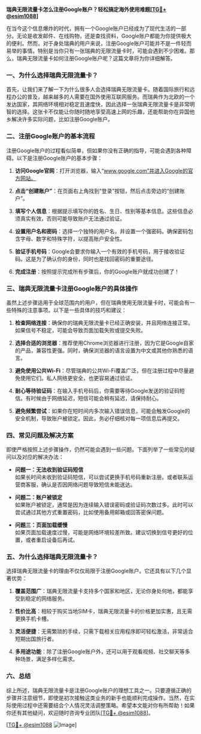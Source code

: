 **瑞典无限流量卡怎么注册Google账户？轻松搞定海外使用难题[[TG💪+ @esim1088](https://t.me/s/esim1088)]**

在当今这个信息爆炸的时代，拥有一个Google账户已经成为了现代生活的一部分。无论是收发邮件、在线购物，还是查找资料，Google账户都能为你提供极大的便利。然而，对于身处瑞典的用户来说，注册Google账户可能并不是一件轻而易举的事情。特别是当你只有一张瑞典的无限流量卡时，可能会遇到不少困难。那么，瑞典无限流量卡如何注册Google账户呢？这篇文章将为你详细解答。

### 一、为什么选择瑞典无限流量卡？

首先，让我们来了解一下为什么很多人会选择瑞典无限流量卡。随着国际旅行和远程办公的普及，越来越多的人需要在国外使用互联网服务。而瑞典作为北欧的一个发达国家，其网络环境相对稳定且速度快，因此选择一张瑞典无限流量卡是非常明智的选择。这张卡不仅能让你随时随地享受高速上网的乐趣，还能帮助你在异国他乡解决许多实际问题，比如注册Google账户。

### 二、注册Google账户的基本流程

注册Google账户的过程看似简单，但如果你没有正确的指导，可能会遇到各种障碍。以下是注册Google账户的基本步骤：

1. **访问Google官网**：打开浏览器，输入“www.google.com”并进入Google的官方网站。
   
2. **点击“创建账户”**：在页面右上角找到“登录”按钮，然后点击旁边的“创建账户”。

3. **填写个人信息**：根据提示填写你的姓名、生日、性别等基本信息。这些信息必须真实有效，否则可能导致账户无法通过验证。

4. **设置用户名和密码**：选择一个独特的用户名，并设置一个强密码。确保密码包含字母、数字和特殊字符，以提高账户安全性。

5. **验证手机号码**：Google会要求你输入一个有效的手机号码，用于接收验证码。这是为了确认你的身份，同时也是找回密码的重要途径。

6. **完成注册**：按照提示完成所有步骤后，你的Google账户就成功创建了！

### 三、瑞典无限流量卡注册Google账户的具体操作

虽然上述步骤适用于全球范围内的用户，但在瑞典使用无限流量卡时，可能会有一些特殊的注意事项。以下是一些具体的技巧和建议：

1. **检查网络连接**：确保你的瑞典无限流量卡已经正确安装，并且网络连接正常。如果信号不稳定，可能会导致页面加载失败或提交失败。

2. **选择合适的浏览器**：推荐使用Chrome浏览器进行注册，因为它是Google自家的产品，兼容性更强。同时，确保浏览器的语言设置为中文或其他你熟悉的语言。

3. **避免使用公共Wi-Fi**：尽管瑞典的公共Wi-Fi覆盖广泛，但在注册过程中尽量避免使用它们。私人网络更安全，也更容易通过验证。

4. **耐心等待验证码**：在输入手机号码后，你需要等待Google发送的验证码短信。有时候由于网络延迟，短信可能会稍有延迟，请保持耐心。

5. **避免频繁尝试**：如果你在短时间内多次输入错误信息，可能会触发Google的安全机制，导致账户被锁定。因此，务必仔细核对每一项信息后再提交。

### 四、常见问题及解决方案

即使严格按照上述步骤操作，仍然可能会遇到一些问题。下面列举了一些常见的疑问以及对应的解决办法：

- **问题一：无法收到验证码短信**  
  如果长时间未收到验证码短信，可以尝试更换手机号码重新注册。或者联系运营商客服，确认是否因网络问题导致短信未能送达。

- **问题二：账户被锁定**  
  如果账户被锁定，通常是因为连续输入错误密码或验证码次数过多。此时可以尝试通过其他方式重置密码，比如使用备用邮箱或回答密保问题。

- **问题三：页面加载缓慢**  
  如果页面加载速度过慢，可能是网络环境较差所致。建议切换到信号更好的位置，或者重启设备后再试。

### 五、为什么选择瑞典无限流量卡？

选择瑞典无限流量卡的理由不仅仅局限于注册Google账户。它还具有以下几个显著优势：

1. **覆盖范围广**：瑞典无限流量卡支持多个国家和地区，无论你身处何地，都能享受到稳定的网络服务。

2. **性价比高**：相较于购买当地SIM卡，瑞典无限流量卡的价格更加实惠，且无需更换手机卡槽。

3. **灵活便捷**：无需繁琐的手续，只需下载相关应用程序即可轻松激活，非常适合短期出国旅行者。

4. **多用途功能**：除了注册Google账户外，还可以用于观看视频、社交聊天等多种场景，满足多样化需求。

### 六、总结

综上所述，瑞典无限流量卡是注册Google账户的理想工具之一。只要遵循正确的步骤并注意细节，即使是初次接触这类业务的新手也能顺利完成操作。当然，在实际使用过程中还需要结合个人情况灵活调整策略。希望本文能对你有所帮助！如果你还有其他疑问，欢迎随时咨询专业团队[[TG💪+ @esim1088](https://t.me/s/esim1088)]。

[[TG💪+ @esim1088](https://t.me/s/esim1088) ![Image](https://i.postimg.cc/4NQfJmqS/Snipaste-2025-05-13-00-14-12.png)]